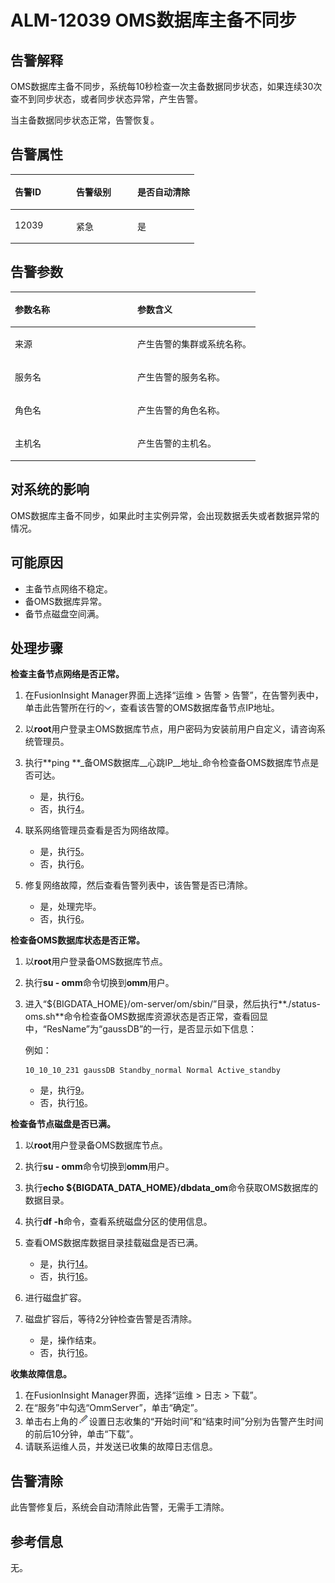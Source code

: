 # ALM-12039 OMS数据库主备不同步<a name="ALM-12039"></a>

## 告警解释<a name="section53376559"></a>

OMS数据库主备不同步，系统每10秒检查一次主备数据同步状态，如果连续30次查不到同步状态，或者同步状态异常，产生告警。

当主备数据同步状态正常，告警恢复。

## 告警属性<a name="section10626988"></a>

<a name="table34025664"></a>
<table><thead align="left"><tr id="row15521143"><th class="cellrowborder" valign="top" width="33.33333333333333%" id="mcps1.1.4.1.1"><p id="p49253045"><a name="p49253045"></a><a name="p49253045"></a>告警ID</p>
</th>
<th class="cellrowborder" valign="top" width="33.33333333333333%" id="mcps1.1.4.1.2"><p id="p30073675"><a name="p30073675"></a><a name="p30073675"></a>告警级别</p>
</th>
<th class="cellrowborder" valign="top" width="33.33333333333333%" id="mcps1.1.4.1.3"><p id="p20048610"><a name="p20048610"></a><a name="p20048610"></a>是否自动清除</p>
</th>
</tr>
</thead>
<tbody><tr id="row13324705"><td class="cellrowborder" valign="top" width="33.33333333333333%" headers="mcps1.1.4.1.1 "><p id="p5559345"><a name="p5559345"></a><a name="p5559345"></a>12039</p>
</td>
<td class="cellrowborder" valign="top" width="33.33333333333333%" headers="mcps1.1.4.1.2 "><p id="p47653818"><a name="p47653818"></a><a name="p47653818"></a>紧急</p>
</td>
<td class="cellrowborder" valign="top" width="33.33333333333333%" headers="mcps1.1.4.1.3 "><p id="p34754019"><a name="p34754019"></a><a name="p34754019"></a>是</p>
</td>
</tr>
</tbody>
</table>

## 告警参数<a name="section28534032"></a>

<a name="table63612116"></a>
<table><thead align="left"><tr id="row14526902"><th class="cellrowborder" valign="top" width="50%" id="mcps1.1.3.1.1"><p id="p35828424"><a name="p35828424"></a><a name="p35828424"></a>参数名称</p>
</th>
<th class="cellrowborder" valign="top" width="50%" id="mcps1.1.3.1.2"><p id="p16421255"><a name="p16421255"></a><a name="p16421255"></a>参数含义</p>
</th>
</tr>
</thead>
<tbody><tr id="row5811123323918"><td class="cellrowborder" valign="top" width="50%" headers="mcps1.1.3.1.1 "><p id="p17935380415"><a name="p17935380415"></a><a name="p17935380415"></a>来源</p>
</td>
<td class="cellrowborder" valign="top" width="50%" headers="mcps1.1.3.1.2 "><p id="p187931338134115"><a name="p187931338134115"></a><a name="p187931338134115"></a>产生告警的集群或系统名称。</p>
</td>
</tr>
<tr id="row55053274"><td class="cellrowborder" valign="top" width="50%" headers="mcps1.1.3.1.1 "><p id="p30130218"><a name="p30130218"></a><a name="p30130218"></a>服务名</p>
</td>
<td class="cellrowborder" valign="top" width="50%" headers="mcps1.1.3.1.2 "><p id="p24628574"><a name="p24628574"></a><a name="p24628574"></a>产生告警的服务名称。</p>
</td>
</tr>
<tr id="row20330577"><td class="cellrowborder" valign="top" width="50%" headers="mcps1.1.3.1.1 "><p id="p36164055"><a name="p36164055"></a><a name="p36164055"></a>角色名</p>
</td>
<td class="cellrowborder" valign="top" width="50%" headers="mcps1.1.3.1.2 "><p id="p43607349"><a name="p43607349"></a><a name="p43607349"></a>产生告警的角色名称。</p>
</td>
</tr>
<tr id="row56921829"><td class="cellrowborder" valign="top" width="50%" headers="mcps1.1.3.1.1 "><p id="p47265468"><a name="p47265468"></a><a name="p47265468"></a>主机名</p>
</td>
<td class="cellrowborder" valign="top" width="50%" headers="mcps1.1.3.1.2 "><p id="p3297662"><a name="p3297662"></a><a name="p3297662"></a>产生告警的主机名。</p>
</td>
</tr>
</tbody>
</table>

## 对系统的影响<a name="section55479700"></a>

OMS数据库主备不同步，如果此时主实例异常，会出现数据丢失或者数据异常的情况。

## 可能原因<a name="section29555257"></a>

-   主备节点网络不稳定。
-   备OMS数据库异常。
-   备节点磁盘空间满。

## 处理步骤<a name="section64670729"></a>

**检查主备节点网络是否正常。**

1.  在FusionInsight Manager界面上选择“运维 \> 告警 \> 告警”，在告警列表中，单击此告警所在行的![](figures/zh-cn_image_0263895749.png)，查看该告警的OMS数据库备节点IP地址。
2.  以**root**用户登录主OMS数据库节点，用户密码为安装前用户自定义，请咨询系统管理员。
3.  执行**ping **_备OMS数据库__心跳IP__地址_命令检查备OMS数据库节点是否可达。
    -   是，执行[6](#li4022101310471)。
    -   否，执行[4](#li4974773510471)。

4.  <a name="li4974773510471"></a>联系网络管理员查看是否为网络故障。
    -   是，执行[5](#li4689280710471)。
    -   否，执行[6](#li4022101310471)。

5.  <a name="li4689280710471"></a>修复网络故障，然后查看告警列表中，该告警是否已清除。
    -   是，处理完毕。
    -   否，执行[6](#li4022101310471)。


**检查备OMS数据库状态是否正常。**

1.  <a name="li4022101310471"></a>以**root**用户登录备OMS数据库节点。
2.  执行**su - omm**命令切换到**omm**用户。
3.  进入“$\{BIGDATA\_HOME\}/om-server/om/sbin/”目录，然后执行**./status-oms.sh**命令检查备OMS数据库资源状态是否正常，查看回显中，“ResName”为“gaussDB”的一行，是否显示如下信息：

    例如：

    ```
    10_10_10_231 gaussDB Standby_normal Normal Active_standby
    ```

    -   是，执行[9](#li5624519510471)。
    -   否，执行[16](#li5774450110471)。


**检查备节点磁盘是否已满。**

1.  <a name="li5624519510471"></a>以**root**用户登录备OMS数据库节点。
2.  执行**su - omm**命令切换到**omm**用户。
3.  执行**echo $\{BIGDATA\_DATA\_HOME\}/dbdata\_om**命令获取OMS数据库的数据目录。
4.  执行**df -h**命令，查看系统磁盘分区的使用信息。
5.  查看OMS数据库数据目录挂载磁盘是否已满。
    -   是，执行[14](#li321832510471)。
    -   否，执行[16](#li5774450110471)。

6.  <a name="li321832510471"></a>进行磁盘扩容。
7.  磁盘扩容后，等待2分钟检查告警是否清除。
    -   是，操作结束。
    -   否，执行[16](#li5774450110471)。


**收集故障信息。**

1.  <a name="li5774450110471"></a>在FusionInsight Manager界面，选择“运维 \> 日志 \> 下载”。
2.  在“服务”中勾选“OmmServer”，单击“确定”。
3.  单击右上角的![](figures/zh-cn_image_0263895533.png)设置日志收集的“开始时间”和“结束时间”分别为告警产生时间的前后10分钟，单击“下载”。
4.  请联系运维人员，并发送已收集的故障日志信息。

## 告警清除<a name="section169311343318"></a>

此告警修复后，系统会自动清除此告警，无需手工清除。

## 参考信息<a name="section45165651"></a>

无。

